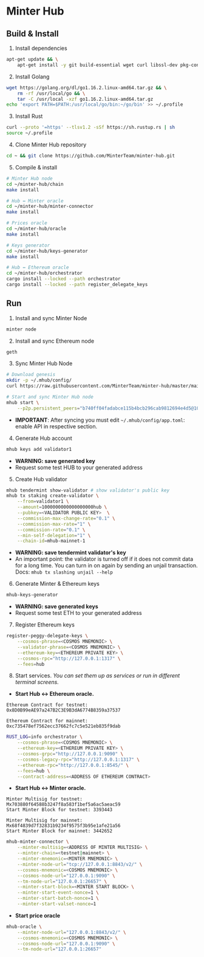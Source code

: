 # Minter Hub

## Build & Install

1. Install dependencies
```bash
apt-get update && \
	apt-get install -y git build-essential wget curl libssl-dev pkg-config
```

2. Install Golang
```bash
wget https://golang.org/dl/go1.16.2.linux-amd64.tar.gz && \
	rm -rf /usr/local/go && \
	tar -C /usr/local -xzf go1.16.2.linux-amd64.tar.gz
echo 'export PATH=$PATH:/usr/local/go/bin:~/go/bin' >> ~/.profile
```

3. Install Rust
```bash
curl --proto '=https' --tlsv1.2 -sSf https://sh.rustup.rs | sh
source ~/.profile
```

4. Clone Minter Hub repository
```bash
cd ~ && git clone https://github.com/MinterTeam/minter-hub.git
```

5. Compile & install 
```bash
# Minter Hub node
cd ~/minter-hub/chain
make install

# Hub ↔ Minter oracle
cd ~/minter-hub/minter-connector
make install

# Prices oracle
cd ~/minter-hub/oracle
make install

# Keys generator
cd ~/minter-hub/keys-generator
make install

# Hub ↔ Ethereum oracle
cd ~/minter-hub/orchestrator
cargo install --locked --path orchestrator
cargo install --locked --path register_delegate_keys
```

## Run
1. Install and sync Minter Node 
```bash
minter node
```

2. Install and sync Ethereum node
```bash
geth 
```

3. Sync Minter Hub Node
```bash
# Download genesis
mkdir -p ~/.mhub/config/
curl https://raw.githubusercontent.com/MinterTeam/minter-hub/master/mainnet-genesis.json > ~/.mhub/config/genesis.json

# Start and sync Minter Hub node
mhub start \
	--p2p.persistent_peers="b740ff04fadabce115b4bcb296cab9812694e4d5@104.236.213.173:26656"
```

- **IMPORTANT**: After syncing you must edit `~/.mhub/config/app.toml`: enable API in respective section.

4. Generate Hub account
```bash
mhub keys add validator1
```

- **WARNING: save generated key**
- Request some test HUB to your generated address

5. Create Hub validator
```bash
mhub tendermint show-validator # show validator's public key
mhub tx staking create-validator \
	--from=validator1 \
	--amount=1000000000000000000hub \
	--pubkey=<VALIDATOR PUBLIC KEY>  \
	--commission-max-change-rate="0.1" \
	--commission-max-rate="1" \
	--commission-rate="0.1" \
	--min-self-delegation="1" \
	--chain-id=mhub-mainnet-1
```

- **WARNING: save tendermint validator's key**
- An important point: the validator is turned off if it does not commit data for a long time. You can turn in on again by sending an unjail transaction. Docs: `mhub tx slashing unjail --help`

6. Generate Minter & Ethereum keys
```bash
mhub-keys-generator
```
- **WARNING: save generated keys**
- Request some test ETH to your generated address

7. Register Ethereum keys
```bash
register-peggy-delegate-keys \
	--cosmos-phrase=<COSMOS MNEMONIC> \
	--validator-phrase=<COSMOS MNEMONIC> \
	--ethereum-key=<ETHEREUM PRIVATE KEY> \
	--cosmos-rpc="http://127.0.0.1:1317" \
	--fees=hub
```

8. Start services. *You can set them up as services or run in different terminal screens.*

- **Start Hub ↔ Ethereum oracle.** 
```
Ethereum Contract for testnet: 0x8D0B99eAE97a247B2C3E9B3dA6774B8359a37537

Ethereum Contract for mainnet: 0xc735478ef7562ecc37662fc7c5e521eb835f9dab
```
```bash
RUST_LOG=info orchestrator \
	--cosmos-phrase=<COSMOS MNEMONIC> \
	--ethereum-key=<ETHEREUM PRIVATE KEY> \
	--cosmos-grpc="http://127.0.0.1:9090" \
	--cosmos-legacy-rpc="http://127.0.0.1:1317" \
	--ethereum-rpc="http://127.0.0.1:8545/" \
	--fees=hub \
	--contract-address=<ADDRESS OF ETHEREUM CONTRACT> 
```

- **Start Hub ↔ Minter oracle.** 
```
Minter Multisig for testnet: Mx703880f64588b3247f8a583f1bef5a6ac5aeac59
Start Minter Block for testnet: 3393443

Minter Multisig for mainnet: Mx68f4839d7f32831b9234f9575f3b95e1afe21a56
Start Minter Block for mainnet: 3442652
```
```bash
mhub-minter-connector \
	--minter-multisig=<ADDRESS OF MINTER MULTISIG> \
	--minter-chain=<testnet|mainnet> \
	--minter-mnemonic=<MINTER MNEMONIC> \
	--minter-node-url="tcp://127.0.0.1:8843/v2/" \
	--cosmos-mnemonic=<COSMOS MNEMONIC> \
	--cosmos-node-url="127.0.0.1:9090" \
	--tm-node-url="127.0.0.1:26657" \
	--minter-start-block=<MINTER START BLOCK> \
	--minter-start-event-nonce=1 \
	--minter-start-batch-nonce=1 \
	--minter-start-valset-nonce=1
```
	
- **Start price oracle**
```bash
mhub-oracle \
	--minter-node-url="127.0.0.1:8843/v2/" \
	--cosmos-mnemonic=<COSMOS MNEMONIC> \
	--cosmos-node-url="127.0.0.1:9090" \
	--tm-node-url="127.0.0.1:26657" 
```

